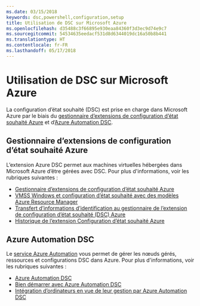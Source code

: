 ```yaml
---
ms.date: 03/15/2018
keywords: dsc,powershell,configuration,setup
title: Utilisation de DSC sur Microsoft Azure
ms.openlocfilehash: d35488c3f66895e930eaa84360f3d3ec9d74e9c7
ms.sourcegitcommit: 54534635eedacf531d8d6344019dc16a50b8b441
ms.translationtype: HT
ms.contentlocale: fr-FR
ms.lasthandoff: 05/17/2018
---
```

# <a name="using-dsc-on-microsoft-azure"></a>Utilisation de DSC sur Microsoft Azure

La configuration d’état souhaité (DSC) est prise en charge dans Microsoft Azure par le biais du [gestionnaire d’extensions de configuration d’état souhaité Azure](/azure/virtual-machines/virtual-machines-windows-extensions-dsc-overview) et d’[Azure Automation DSC](/azure/automation/automation-dsc-overview).

## <a name="azure-desired-state-configuration-extension-handler"></a>Gestionnaire d’extensions de configuration d’état souhaité Azure

L’extension Azure DSC permet aux machines virtuelles hébergées dans Microsoft Azure d’être gérées avec DSC.
Pour plus d'informations, voir les rubriques suivantes :

- [Gestionnaire d’extensions de configuration d’état souhaité Azure](/azure/virtual-machines/virtual-machines-windows-extensions-dsc-overview)
- [VMSS Windows et configuration d’état souhaité avec des modèles Azure Resource Manager](/azure/virtual-machines/virtual-machines-windows-extensions-dsc-template)
- [Transfert d’informations d’identification au gestionnaire de l’extension de configuration d’état souhaité (DSC) Azure](/azure/virtual-machines/virtual-machines-windows-extensions-dsc-credentials)
- [Historique de l’extension Configuration d’état souhaité Azure](azureDscexthistory.md)

## <a name="azure-automation-dsc"></a>Azure Automation DSC

Le [service Azure Automation](https://azure.microsoft.com/services/automation/) vous permet de gérer les nœuds gérés, ressources et configurations DSC dans Azure. Pour plus d'informations, voir les rubriques suivantes :

- [Azure Automation DSC](/azure/automation/automation-dsc-overview)
- [Bien démarrer avec Azure Automation DSC](/azure/automation/automation-dsc-getting-started)
- [Intégration d’ordinateurs en vue de leur gestion par Azure Automation DSC](/azure/automation/automation-dsc-onboarding)